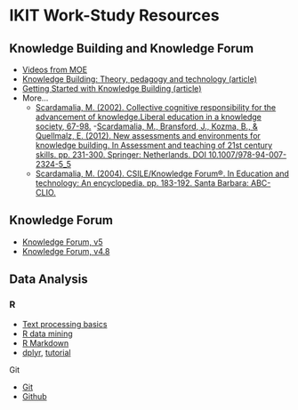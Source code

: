 # IKIT Work-Study Resources

## Knowledge Building and Knowledge Forum

- [Videos from MOE](http://learnteachlead.ca/en/projects/knowledge-building)
- [Knowledge Building: Theory, pedagogy and technology (article)](http://ikit.org/fulltext/2006_KBTheory.pdf)
- [Getting Started with Knowledge Building (article)](http://www.learninglandscapes.ca/images/documents/ll-no12/tarchi.pdf)
- More...
	- [Scardamalia, M. (2002). Collective cognitive responsibility for the advancement of knowledge.Liberal education in a knowledge society, 67-98.](http://ikit.org/fulltext/2002CollectiveCog.pdf)
	-[Scardamalia, M., Bransford, J., Kozma, B., & Quellmalz, E. (2012). New assessments and environments for knowledge building. In Assessment and teaching of 21st century skills. pp. 231-300. Springer: Netherlands. DOI 10.1007/978-94-007-2324-5_5 ](http://ikit.org/fulltext/2010_NewATKB.pdf)
	- [Scardamalia, M. (2004). CSILE/Knowledge Forum®. In Education and technology: An encyclopedia. pp. 183-192. Santa Barbara: ABC-CLIO.](http://ikit.org/fulltext/CSILE_KF.pdf)

## Knowledge Forum

- [Knowledge Forum, v5](http://www.youtube.com/playlist?list=PLNdwjAw9WQK1nKfYdEFfnMk51YmmuTI74)
- [Knowledge Forum, v4.8](http://vimeo.com/17143638)

## Data Analysis

### R

- [Text processing basics](http://en.wikibooks.org/wiki/R_Programming/Text_Processing)
- [R data mining](http://www.rdatamining.com/)
- [R Markdown](http://rmarkdown.rstudio.com/)
- [dplyr](https://github.com/hadley/dplyr), [tutorial](http://www.dataschool.io/dplyr-tutorial-for-faster-data-manipulation-in-r/)

Git

- [Git](http://rogerdudler.github.io/git-guide/)
- [Github](https://help.github.com/)
